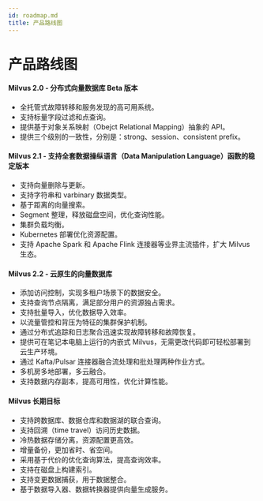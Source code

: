 ```yaml
---
id: roadmap.md
title: 产品路线图
---
```


# 产品路线图

#### Milvus 2.0 - 分布式向量数据库 Beta 版本

- 全托管式故障转移和服务发现的高可用系统。
- 支持标量字段过滤和点查询。
- 提供基于对象关系映射（Obejct Relational Mapping）抽象的 API。
- 提供三个级别的一致性，分别是：strong、session、consistent prefix。

#### Milvus 2.1 - 支持全套数据操纵语言（Data Manipulation Language）函数的稳定版本

- 支持向量删除与更新。
- 支持字符串和 varbinary 数据类型。
- 基于距离的向量搜索。
- Segment 整理，释放磁盘空间，优化查询性能。
- 集群负载均衡。
- Kubernetes 部署优化资源配置。
- 支持 Apache Spark 和 Apache Flink 连接器等业界主流插件，扩大 Milvus 生态。

#### Milvus 2.2 - 云原生的向量数据库

- 添加访问控制，实现多租户场景下的数据安全。
- 支持查询节点隔离，满足部分用户的资源独占需求。
- 支持批量导入，优化数据导入效率。
- 以流量管控和背压为特征的集群保护机制。
- 通过分布式追踪和日志聚合迅速实现故障转移和故障恢复。
- 提供可在笔记本电脑上运行的内嵌式 Milvus，无需更改代码即可轻松部署到云生产环境。
- 通过 Kafta/Pulsar 连接器融合流处理和批处理两种作业方式。
- 多机房多地部署，多云融合。
- 支持数据内存副本，提高可用性，优化计算性能。

#### Milvus 长期目标

- 支持跨数据库、数据仓库和数据湖的联合查询。
- 支持回溯（time travel）访问历史数据。
- 冷热数据存储分离，资源配置更高效。
- 增量备份，更加省时、省空间。
- 采用基于代价的优化查询算法，提高查询效率。
- 支持在磁盘上构建索引。
- 支持变更数据捕获，用于数据整合。
- 基于数据导入器、数据转换器提供向量生成服务。
